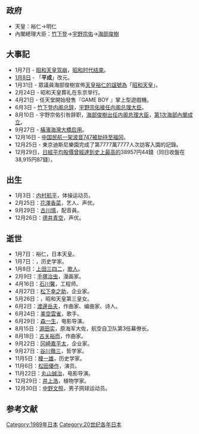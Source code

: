 ## 政府

  - 天皇：裕仁→明仁
  - 內閣總理大臣：[竹下登](../Page/竹下登.md "wikilink")→[宇野宗佑](../Page/宇野宗佑.md "wikilink")→[海部俊樹](../Page/海部俊樹.md "wikilink")

## 大事記

  - 1月7日 -
    [昭和天皇](../Page/昭和天皇.md "wikilink")[驾崩](../Page/昭和天皇之死.md "wikilink")，[昭和时代结束](../Page/昭和.md "wikilink")。
  - [1月8日](../Page/1月8日.md "wikilink") - 「**平成**」改元。
  - 1月31日 -
    眾議員海部俊樹宣佈[天皇裕仁的](../Page/昭和天皇.md "wikilink")[諡號為](https://zh.wikipedia.org/wiki/諡號 "wikilink")「[昭和天皇](../Page/昭和天皇.md "wikilink")」。
  - 2月24日 - 昭和天皇葬礼在东京举行。
  - 4月21日 - 任天堂開始發售『GAME BOY 』掌上型遊戲機。
  - 6月3日 -
    [竹下登](../Page/竹下登.md "wikilink")[内阁总辞](../Page/竹下內閣_\(改造\).md "wikilink")，[宇野宗佑接任内阁总理大臣](../Page/宇野宗佑.md "wikilink")。
  - 8月10日 -
    宇野宗佑引咎辞职，[海部俊樹出任内阁总理大臣](../Page/海部俊樹.md "wikilink")，[第1次海部內閣成立](../Page/第1次海部內閣.md "wikilink")。
  - 9月27日 - [橫濱海灣大橋启用](../Page/橫濱海灣大橋.md "wikilink")。
  - 12月16日 -
    [中国民航一架](https://zh.wikipedia.org/wiki/中国民航 "wikilink")[波音747被](../Page/波音747.md "wikilink")[劫持至福冈](../Page/中國民航981號班機劫機事件.md "wikilink")。
  - 12月25日 - 東京迪斯尼樂園完成了第7777萬7777人次訪客入園的記錄。
  - 12月29日，[日經平均股價曾經達到史上最高的](https://zh.wikipedia.org/wiki/日經平均股價 "wikilink")38957円44錢（同日收盤在38,915円87錢）。

## 出生

  - 1月3日：[内村航平](../Page/内村航平.md "wikilink")，体操运动员。
  - 2月25日：[花澤香菜](../Page/花澤香菜.md "wikilink")，艺人、声优。
  - 9月29日：[古川慎](../Page/古川慎.md "wikilink")，配音員。
  - 12月26日：[德井青空](../Page/德井青空.md "wikilink")，声优。

## 逝世

  - 1月7日：裕仁，日本天皇。
  - 1月7日：，历史学家。
  - 1月8日：[上田三四二](../Page/上田三四二.md "wikilink")，[歌人](https://zh.wikipedia.org/wiki/歌人 "wikilink")。
  - 2月9日：[手塚治虫](../Page/手塚治虫.md "wikilink")，漫画家。
  - 4月16日：[石川馨](../Page/石川馨.md "wikilink")，工程师。
  - 4月27日：[松下幸之助](../Page/松下幸之助.md "wikilink")，企业家。
  - 5月26日：，昭和天皇第三皇女。
  - 6月2日：[渡邊岳夫](../Page/渡邊岳夫.md "wikilink")，作曲家、编曲家、诗人。
  - 6月24日：[美空雲雀](../Page/美空雲雀.md "wikilink")，歌手。
  - 6月29日：[森一生](https://zh.wikipedia.org/wiki/森一生 "wikilink")，电影导演。
  - 8月15日：[源田实](../Page/源田实.md "wikilink")，原海军大佐，航空自卫队第3任幕僚长。
  - 8月18日：[古关裕而](https://zh.wikipedia.org/wiki/古关裕而 "wikilink")，作曲家。
  - 9月22日：[冈崎嘉平太](../Page/冈崎嘉平太.md "wikilink")，企业家。
  - 9月27日：[谷川徹三](../Page/谷川徹三.md "wikilink")，哲学家。
  - 11月5日：[榎一雄](https://zh.wikipedia.org/wiki/榎一雄 "wikilink")，历史学家。
  - 11月6日：[松田優作](../Page/松田優作.md "wikilink")，演员。
  - 11月22日：[丸山誠治](https://zh.wikipedia.org/wiki/丸山誠治 "wikilink")，电影导演。
  - 12月29日：[井上浩](https://zh.wikipedia.org/wiki/井上浩 "wikilink")，植物学家。
  - 12月30日：[中野文照](https://zh.wikipedia.org/wiki/中野文照 "wikilink")，男子网球运动员。

## 参考文献

<div class="references-small">

<references />

</div>

[Category:1989年日本](https://zh.wikipedia.org/wiki/Category:1989年日本 "wikilink")
[Category:20世纪各年日本](https://zh.wikipedia.org/wiki/Category:20世纪各年日本 "wikilink")
